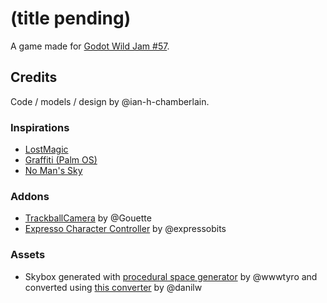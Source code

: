 # (title pending)

A game made for [Godot Wild Jam #57](https://itch.io/jam/godot-wild-jam-57).

## Credits

Code / models / design by @ian-h-chamberlain.

### Inspirations

* [LostMagic](https://en.wikipedia.org/wiki/LostMagic)
* [Graffiti (Palm OS)](https://en.wikipedia.org/wiki/Graffiti_(Palm_OS))
* [No Man's Sky](https://www.nomanssky.com/)

### Addons

* [TrackballCamera](https://github.com/Goutte/godot-trackball-camera) by @Gouette
* [Expresso Character Controller](https://github.com/expressobits/character-controller) by @expressobits

### Assets

* Skybox generated with [procedural space generator](https://tools.wwwtyro.net/space-3d/index.html) by @wwwtyro
  and converted using [this converter](https://danilw.github.io/GLSL-howto/cubemap_to_panorama_js/cubemap_to_panorama.html) by @danilw
